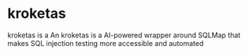 # kroketas
kroketas is a An kroketas is a AI-powered wrapper around SQLMap that makes SQL injection testing more accessible and automated
